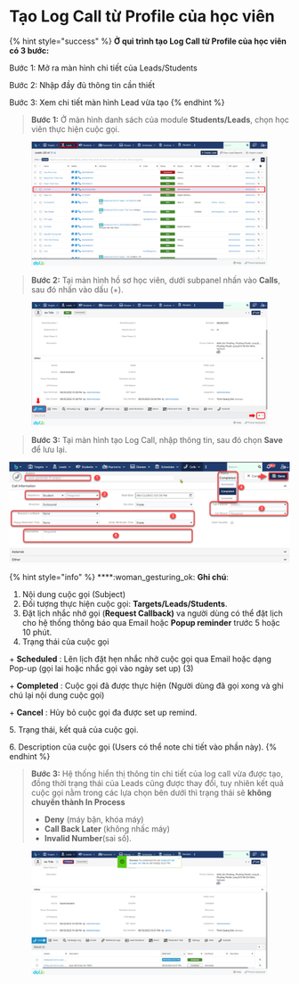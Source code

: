 # Tạo Log Call từ Profile của học viên

{% hint style="success" %}
**Ở qui trình tạo Log Call từ Profile của học viên có 3 bước:**

Bước 1: Mở ra màn hình chi tiết của Leads/Students

Bước 2: Nhập đầy đủ thông tin cần thiết

Bước 3: Xem chi tiết màn hình Lead vừa tạo
{% endhint %}

> **Bước 1:** Ở màn hình danh sách của module **Students/Leads**, chọn học viên thực hiện cuộc gọi.

<figure><img src="../../../.gitbook/assets/image (17) (1).png" alt=""><figcaption></figcaption></figure>

> **Bước 2:** Tại màn hình hồ sơ học viên, dưới subpanel nhấn vào **Calls**, sau đó nhấn vào dấu (+).

<figure><img src="../../../.gitbook/assets/image (26) (1).png" alt=""><figcaption></figcaption></figure>

> **Bước 3:** Tại màn hình tạo Log Call, nhập thông tin, sau đó chọn **Save** để lưu lại.

![](../../../.gitbook/assets/TaoCall2.png)

{% hint style="info" %}
****:woman\_gesturing\_ok: **Ghi chú**:

1. Nội dung cuộc gọi (Subject)
2. Đối tượng thực hiện cuộc gọi: **Targets/Leads/Students**.
3. Đặt lịch nhắc nhở gọi (**Request Callback)** va người dùng có thể đặt lịch cho hệ thống thông báo qua Email hoặc **Popup reminder** trước 5 hoặc 10 phút.
4. Trạng thái của cuộc gọi&#x20;

\+ **Scheduled** : Lên lịch đặt hẹn nhắc nhở cuộc gọi qua Email hoặc dạng Pop-up (gọi lai hoặc nhắc gọi vào ngày set up) (3)

\+ **Completed** : Cuộc gọi đã được thực hiện (Người dùng đã gọi xong và ghi chú lại nội dung cuộc gọi)

\+ **Cancel** : Hủy bỏ cuộc gọi đa được set up remind.

5\. Trạng thái, kết quả của cuộc gọi.

6\. Description của cuộc gọi (Users có thể note chi tiết vào phần này).
{% endhint %}

> **Bước 3:** Hệ thống hiển thị thông tin chi tiết của log call vừa được tạo, đồng thời trạng thái của Leads cũng được thay đổi, tuy nhiên kết quả cuộc gọi nằm trong các lựa chọn bên dưới thì trạng thái sẽ **không chuyển thành In Process**
>
> * **Deny** (máy bận, khóa máy)
> * **Call Back Later** (không nhấc máy)
> * **Invalid Number**(sai số).

<figure><img src="../../../.gitbook/assets/image (29) (1).png" alt=""><figcaption></figcaption></figure>
